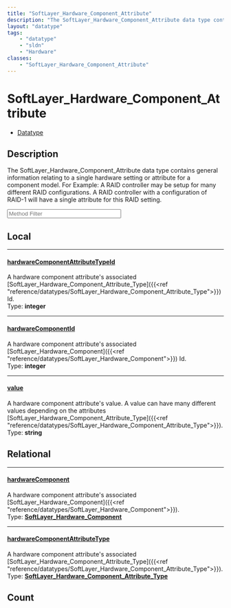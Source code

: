 ```yaml
---
title: "SoftLayer_Hardware_Component_Attribute"
description: "The SoftLayer_Hardware_Component_Attribute data type contains general information relating to a single hardware setting... "
layout: "datatype"
tags:
    - "datatype"
    - "sldn"
    - "Hardware"
classes:
    - "SoftLayer_Hardware_Component_Attribute"
---
```


# SoftLayer_Hardware_Component_Attribute
<div id='service-datatype'>
    <ul id='sldn-reference-tabs'>
        <li id='datatype'> <a href='/reference/datatypes/SoftLayer_Hardware_Component_Attribute' >Datatype</a></li>
    </ul>
</div>

## Description 
The SoftLayer_Hardware_Component_Attribute data type contains general information relating to a single hardware setting or attribute for a component model. For Example: A RAID controller may be setup for many different RAID configurations.  A RAID controller with a configuration of RAID-1 will have a single attribute for this RAID setting. 





<!-- Service Filer BEGIN -->
<div class="view-filters">
        <div class="clearfix">
            <div class="search-input-box">
                <input placeholder="Method Filter" onkeyup="titleSearch(inputId='prop-input', divId='properties', elementClass='prop-row')" 
                    type="text" id="prop-input" value="" size="30" maxlength="128" class="form-text">
            </div>
        </div>
</div>
<!-- Service Filer END -->

<div id="properties" class="content">
<div id="localProperties" class="prop-content" >

## Local
-----
[hardwareComponentAttributeTypeId]: #hardwarecomponentattributetypeid
#### [hardwareComponentAttributeTypeId]
A hardware component attribute's associated [SoftLayer_Hardware_Component_Attribute_Type]({{<ref "reference/datatypes/SoftLayer_Hardware_Component_Attribute_Type">}}) Id.  
<span class="type-label">Type: </span>**integer**

-----
[hardwareComponentId]: #hardwarecomponentid
#### [hardwareComponentId]
A hardware component attribute's associated [SoftLayer_Hardware_Component]({{<ref "reference/datatypes/SoftLayer_Hardware_Component">}}) Id.  
<span class="type-label">Type: </span>**integer**

-----
[value]: #value
#### [value]
A hardware component attribute's value.  A value can have many different values depending on the attributes [SoftLayer_Hardware_Component_Attribute_Type]({{<ref "reference/datatypes/SoftLayer_Hardware_Component_Attribute_Type">}}).  
<span class="type-label">Type: </span>**string**

</div>
<!-- LOCAL PROPERTY END -->

<div id="relationalProperties"  class="prop-content" >

## Relational
-----
[hardwareComponent]: #hardwarecomponent
#### [hardwareComponent]
A hardware component attribute's associated [SoftLayer_Hardware_Component]({{<ref "reference/datatypes/SoftLayer_Hardware_Component">}}).  
<span class="type-label">Type: </span>**<a href='/reference/datatypes/SoftLayer_Hardware_Component'>SoftLayer_Hardware_Component </a>**

-----
[hardwareComponentAttributeType]: #hardwarecomponentattributetype
#### [hardwareComponentAttributeType]
A hardware component attribute's associated [SoftLayer_Hardware_Component_Attribute_Type]({{<ref "reference/datatypes/SoftLayer_Hardware_Component_Attribute_Type">}}).  
<span class="type-label">Type: </span>**<a href='/reference/datatypes/SoftLayer_Hardware_Component_Attribute_Type'>SoftLayer_Hardware_Component_Attribute_Type </a>**


## Count
</div>



